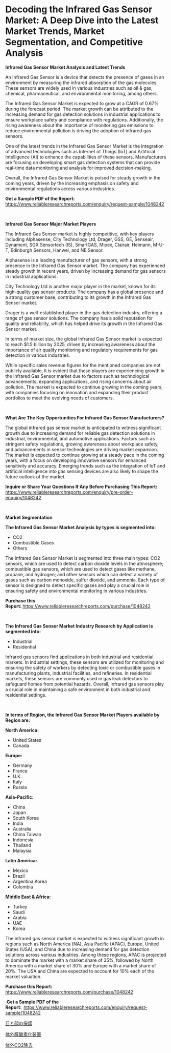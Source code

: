 <p><h1>Decoding the Infrared Gas Sensor Market: A Deep Dive into the Latest Market Trends, Market Segmentation, and Competitive Analysis</h1></p><p><strong>Infrared Gas Sensor Market Analysis and Latest Trends</strong></p>
<p><p>An Infrared Gas Sensor is a device that detects the presence of gases in an environment by measuring the infrared absorption of the gas molecules. These sensors are widely used in various industries such as oil & gas, chemical, pharmaceutical, and environmental monitoring, among others.</p><p>The Infrared Gas Sensor Market is expected to grow at a CAGR of 0.67% during the forecast period. The market growth can be attributed to the increasing demand for gas detection solutions in industrial applications to ensure workplace safety and compliance with regulations. Additionally, the rising awareness about the importance of monitoring gas emissions to reduce environmental pollution is driving the adoption of infrared gas sensors.</p><p>One of the latest trends in the Infrared Gas Sensor Market is the integration of advanced technologies such as Internet of Things (IoT) and Artificial Intelligence (AI) to enhance the capabilities of these sensors. Manufacturers are focusing on developing smart gas detection systems that can provide real-time data monitoring and analysis for improved decision-making.</p><p>Overall, the Infrared Gas Sensor Market is poised for steady growth in the coming years, driven by the increasing emphasis on safety and environmental regulations across various industries.</p></p>
<p><strong>Get a Sample PDF of the Report:&nbsp;</strong> <a href="https://www.reliableresearchreports.com/enquiry/request-sample/1048242">https://www.reliableresearchreports.com/enquiry/request-sample/1048242</a></p>
<p>&nbsp;</p>
<p><strong>Infrared Gas Sensor Major Market Players</strong></p>
<p><p>The Infrared Gas Sensor market is highly competitive, with key players including Alphasense, City Technology Ltd, Drager, GSS, GE, Senseair, Dynament, SGX Sensortech (IS), SmartGAS, Mipex, Clairair, Heimann, M-U-T, Edinburgh Sensors, Hanwei, and NE Sensor.</p><p>Alphasense is a leading manufacturer of gas sensors, with a strong presence in the Infrared Gas Sensor market. The company has experienced steady growth in recent years, driven by increasing demand for gas sensors in industrial applications.</p><p>City Technology Ltd is another major player in the market, known for its high-quality gas sensor products. The company has a global presence and a strong customer base, contributing to its growth in the Infrared Gas Sensor market.</p><p>Drager is a well-established player in the gas detection industry, offering a range of gas sensor solutions. The company has a solid reputation for quality and reliability, which has helped drive its growth in the Infrared Gas Sensor market.</p><p>In terms of market size, the global Infrared Gas Sensor market is expected to reach $1.5 billion by 2025, driven by increasing awareness about the importance of air quality monitoring and regulatory requirements for gas detection in various industries.</p><p>While specific sales revenue figures for the mentioned companies are not publicly available, it is evident that these players are experiencing growth in the Infrared Gas Sensor market due to factors such as technological advancements, expanding applications, and rising concerns about air pollution. The market is expected to continue growing in the coming years, with companies focusing on innovation and expanding their product portfolios to meet the evolving needs of customers.</p></p>
<p>&nbsp;</p>
<p><strong>What Are The Key Opportunities For Infrared Gas Sensor Manufacturers?</strong></p>
<p><p>The global infrared gas sensor market is anticipated to witness significant growth due to increasing demand for reliable gas detection solutions in industrial, environmental, and automotive applications. Factors such as stringent safety regulations, growing awareness about workplace safety, and advancements in sensor technologies are driving market expansion. The market is expected to continue growing at a steady pace in the coming years, with a focus on developing innovative sensors for enhanced sensitivity and accuracy. Emerging trends such as the integration of IoT and artificial intelligence into gas sensing devices are also likely to shape the future outlook of the market.</p></p>
<p><strong>Inquire or Share Your Questions If Any Before Purchasing This Report:</strong> <a href="https://www.reliableresearchreports.com/enquiry/pre-order-enquiry/1048242">https://www.reliableresearchreports.com/enquiry/pre-order-enquiry/1048242</a></p>
<p>&nbsp;</p>
<p><strong>Market Segmentation</strong></p>
<p><strong>The Infrared Gas Sensor Market Analysis by types is segmented into:</strong></p>
<p><ul><li>CO2</li><li>Combustible Gases</li><li>Others</li></ul></p>
<p><p>The Infrared Gas Sensor Market is segmented into three main types: CO2 sensors, which are used to detect carbon dioxide levels in the atmosphere; combustible gas sensors, which are used to detect gases like methane, propane, and hydrogen; and other sensors which can detect a variety of gases such as carbon monoxide, sulfur dioxide, and ammonia. Each type of sensor is designed to detect specific gases and play a crucial role in ensuring safety and environmental monitoring in various industries.</p></p>
<p><strong>Purchase this Report:&nbsp;</strong><a href="https://www.reliableresearchreports.com/purchase/1048242">https://www.reliableresearchreports.com/purchase/1048242</a></p>
<p>&nbsp;</p>
<p><strong>The Infrared Gas Sensor Market Industry Research by Application is segmented into:</strong></p>
<p><ul><li>Industrial</li><li>Residential</li></ul></p>
<p><p>Infrared gas sensors find applications in both industrial and residential markets. In industrial settings, these sensors are utilized for monitoring and ensuring the safety of workers by detecting toxic or combustible gases in manufacturing plants, industrial facilities, and refineries. In residential markets, these sensors are commonly used in gas leak detectors to safeguard homes from potential hazards. Overall, infrared gas sensors play a crucial role in maintaining a safe environment in both industrial and residential settings.</p></p>
<p>&nbsp;</p>
<p><strong>In terms of Region, the Infrared Gas Sensor Market Players available by Region are:</strong></p>
<p>
    <p> <strong> North America: </strong>
        <ul>
            <li>United States</li>
            <li>Canada</li>
        </ul>
        </p> 
    <p> <strong> Europe: </strong>
        <ul>
            <li>Germany</li>
            <li>France</li>
            <li>U.K.</li>
            <li>Italy</li>
            <li>Russia</li>
        </ul>
        </p> 
    <p> <strong> Asia-Pacific: </strong>
        <ul>
            <li>China</li>
            <li>Japan</li>
            <li>South Korea</li>
            <li>India</li>
            <li>Australia</li>
            <li>China Taiwan</li>
            <li>Indonesia</li>
            <li>Thailand</li>
            <li>Malaysia</li>
        </ul>
        </p> 
    <p> <strong> Latin America: </strong>
        <ul>
            <li>Mexico</li>
            <li>Brazil</li>
            <li>Argentina Korea</li>
            <li>Colombia</li>
        </ul>
        </p> 
    <p> <strong> Middle East & Africa: </strong>
        <ul>
            <li>Turkey</li>
            <li>Saudi</li>
            <li>Arabia</li>
            <li>UAE</li>
            <li>Korea</li>
        </ul>
    </p>
    </p>
<p><p>The infrared gas sensor market is expected to witness significant growth in regions such as North America (NA), Asia Pacific (APAC), Europe, United States (USA), and China due to increasing demand for gas detection solutions across various industries. Among these regions, APAC is projected to dominate the market with a market share of 35%, followed by North America with a market share of 30% and Europe with a market share of 20%. The USA and China are expected to account for 10% each of the market valuation.</p></p>
<p><strong>Purchase this Report: </strong><a href="https://www.reliableresearchreports.com/purchase/1048242">https://www.reliableresearchreports.com/purchase/1048242</a></p>
<p>&nbsp;<strong>Get a Sample PDF of the Report:&nbsp;&nbsp;</strong><a href="https://www.reliableresearchreports.com/enquiry/request-sample/1048242">https://www.reliableresearchreports.com/enquiry/request-sample/1048242</a></p>
<p><strong></strong></p>
<p><p><a href="https://github.com/SarahFahey88/Market-Research-Report-List-1/blob/main/29701608368.md">目と顔の保護</a></p><p><a href="https://github.com/mathieurico66/Market-Research-Report-List-1/blob/main/77356278367.md">体外膜酸素化装置</a></p><p><a href="https://github.com/ycmtqqhvk3273/Market-Research-Report-List-1/blob/main/78021668366.md">体外CO2除去</a></p></p>